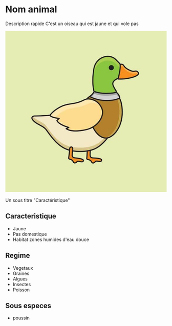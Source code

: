 # Nom animal

Description rapide
C'est un oiseau qui est jaune et qui vole pas 

![Couak](/images.jpg)

Un sous titre "Caractéristique"
## Caracteristique
- Jaune
- Pas domestique 
- Habitat zones humides d'eau douce

## Regime
- Vegetaux
- Graines
- Algues
- Insectes
- Poisson

## Sous especes 
- poussin

